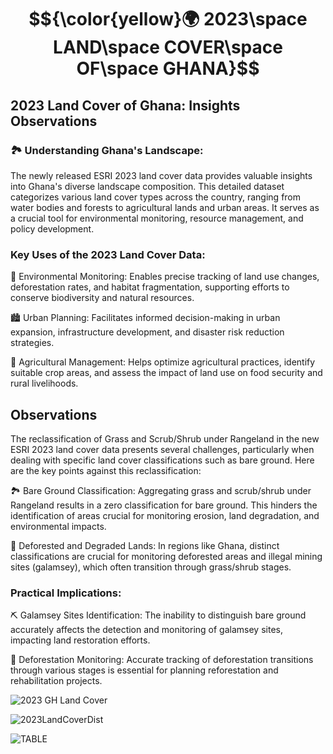 # $${\color{yellow}🌍 2023\space LAND\space COVER\space OF\space GHANA}$$  



## 2023 Land Cover of Ghana: Insights Observations


### 🏞️ Understanding Ghana's Landscape:
The newly released ESRI 2023 land cover data provides valuable insights into Ghana's diverse landscape composition. This detailed dataset categorizes various land cover types across the country, ranging from water bodies and forests to agricultural lands and urban areas. It serves as a crucial tool for environmental monitoring, resource management, and policy development.


### Key Uses of the 2023 Land Cover Data:
🌳 Environmental Monitoring: Enables precise tracking of land use changes, deforestation rates, and habitat fragmentation, supporting efforts to conserve biodiversity and natural resources.

🏙️ Urban Planning: Facilitates informed decision-making in urban expansion, infrastructure development, and disaster risk reduction strategies.

🌾 Agricultural Management: Helps optimize agricultural practices, identify suitable crop areas, and assess the impact of land use on food security and rural livelihoods.

## Observations
The reclassification of Grass and Scrub/Shrub under Rangeland in the new ESRI 2023 land cover data presents several challenges, particularly when dealing with specific land cover classifications such as bare ground.
Here are the key points against this reclassification:

🏞️ Bare Ground Classification: 
Aggregating grass and scrub/shrub under Rangeland results in a zero classification for bare ground. This hinders the identification of areas crucial for monitoring erosion, land degradation, and environmental impacts.

🌳 Deforested and Degraded Lands: 
In regions like Ghana, distinct classifications are crucial for monitoring deforested areas and illegal mining sites (galamsey), which often transition through grass/shrub stages.

### Practical Implications:
⛏️ Galamsey Sites Identification: The inability to distinguish bare ground accurately affects the detection and monitoring of galamsey sites, impacting land restoration efforts.


🌲 Deforestation Monitoring: Accurate tracking of deforestation transitions through various stages is essential for planning reforestation and rehabilitation projects.


![2023 GH Land Cover](https://github.com/Jkboafo22/2023-Land-Cover-of-Ghana/assets/65027196/33fc45ff-d0c7-4192-860f-cf56efac509f)




![2023LandCoverDist](https://github.com/Jkboafo22/2023-Land-Cover-of-Ghana/assets/65027196/7dd4be49-eea3-4aaa-be0b-7a7b1ad48ed4)




![TABLE](https://github.com/Jkboafo22/Farm_Locations/assets/65027196/2bff3da4-ac51-4113-89c2-9a7cd6e97ac5)


